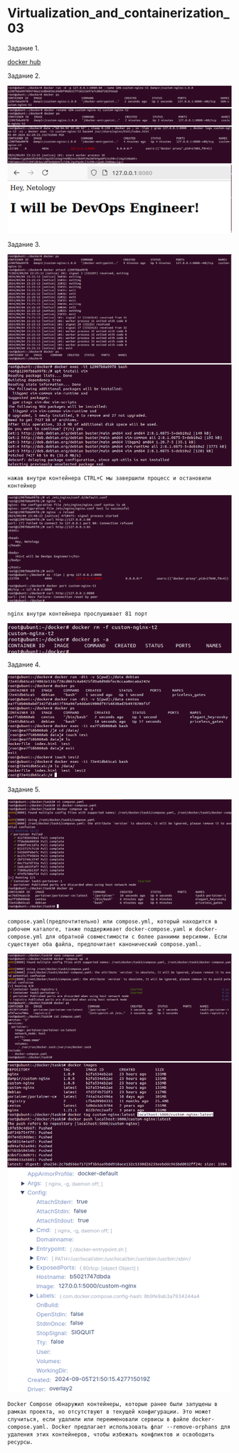 # Virtualization_and_containerization_03

Задание 1.

[docker hub](https://hub.docker.com/r/damp1r/custom-nginx)

Задание 2.

![](https://github.com/dAmp1r/Virtualization_and_containerization_03/blob/main/2.1.png)                    
![](https://github.com/dAmp1r/Virtualization_and_containerization_03/blob/main/2.2.png)                      
![](https://github.com/dAmp1r/Virtualization_and_containerization_03/blob/main/2.3.png)                              
![](https://github.com/dAmp1r/Virtualization_and_containerization_03/blob/main/2.4.png)                         

Задание 3.

![](https://github.com/dAmp1r/Virtualization_and_containerization_03/blob/main/3.1.png)                       
![](https://github.com/dAmp1r/Virtualization_and_containerization_03/blob/main/3.2.png)    

`нажав внутри контейнера CTRL+C мы завершили процесс и остановили контейнер`                

![](https://github.com/dAmp1r/Virtualization_and_containerization_03/blob/main/3.3.png)     

`nginx внутри контейнера прослушивает 81 порт`

![](https://github.com/dAmp1r/Virtualization_and_containerization_03/blob/main/3.4.png)                

Задание 4.

![](https://github.com/dAmp1r/Virtualization_and_containerization_03/blob/main/4.png)                    

Задание 5.

![](https://github.com/dAmp1r/Virtualization_and_containerization_03/blob/main/5.1.png)

`compose.yaml(предпочтительно) или compose.yml, который находится в рабочем каталоге, также поддерживает docker-compose.yaml и docker-compose.yml для обратной совместимости с более ранними версиями. Если существуют оба файла, предпочитает канонический compose.yaml.`

![](https://github.com/dAmp1r/Virtualization_and_containerization_03/blob/main/5.2.png)             
![](https://github.com/dAmp1r/Virtualization_and_containerization_03/blob/main/5.3.png)                  
![](https://github.com/dAmp1r/Virtualization_and_containerization_03/blob/main/5.4.png)               

`Docker Compose обнаружил контейнеры, которые ранее были запущены в рамках проекта, но отсутствуют в текущей конфигурации. Это может случиться, если удалили или переименовали сервисы в файле docker-compose.yaml. Docker предлагает использовать флаг --remove-orphans для удаления этих контейнеров, чтобы избежать конфликтов и освободить ресурсы.`
